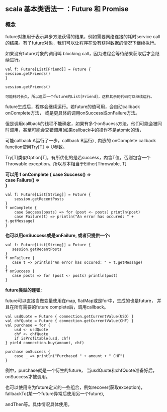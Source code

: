 ## scala 基本类语法一 ：Future 和 Promise

### 概念

future对象用于表示异步方法获得的结果，例如需要网络连接的耗时service call的结果。有了future对象，我们可以让程序在没有获得数据的情况下继续执行。

如果没有future对象的调用叫 blocking call，因为进程会等待结果获取后才会继续进行。

```
val f: Future[List[Friend]] = Future {  
session.getFriends()  
}

session.getFriends()

可能耗时长久，所以返回一个future的List[Friend]，这样其余的代码可以继续运行。
```

future生成后，程序会继续运行。若future的值可用，会自动callback onComplete方法， 或是更具体的调用onSuccess或onFailure方法。

但是调用callback的线程不能确定，如果有多个onSucess方法，他们可能会被同时调用，甚至可能会交错调用(如果callback中的操作不是atomic的话，

可能callback A运行了一步，callback B运行) , 内嵌的 onComplete callback function使用Try[T] => U参数。 

Try[T]类似Option[T]，有所优化的是若success，内含T值，否则包含一个Throwable exception。所以基本相当于Either[Throwable, T]

**可以用 f onComplete {
    case Success() =>  
    case Failure() =>                  
}**

```
val f: Future[List[String]] = Future {  
    session.getRecentPosts  
}  
f onComplete {  
    case Success(posts) => for (post <- posts) println(post)  
    case Failure(t) => println("An error has occured: " + t.getMessage)  
}
```

**也可以用onSuccess或是onFailure, 或者只提供一个:**

```
val f: Future[List[String]] = Future {  
   session.getRecentPosts  
}  
f onFailure {  
   case t => println("An error has occured: " + t.getMessage)  
}  
f onSuccess {  
   case posts => for (post <- posts) println(post)  
}  
```

**future类型的连锁:**

future可以直接当做变量使用在map, flatMap或是for中，生成的也是future， 并且在所有需要的future complete后，调用callback。

```
val usdQuote = Future { connection.getCurrentValue(USD) }  
val chfQuote = Future { connection.getCurrentValue(CHF) }  
val purchase = for {  
    usd <- usdQuote  
    chf <- chfQuote  
    if isProfitable(usd, chf)  
} yield connection.buy(amount, chf)  
  
purchase onSuccess {  
    case _ => println("Purchased " + amount + " CHF")  
}  
```

例中，purchase就是一个衍生的future， 当usdQuote和chfQuote准备好后，onSuccess才被调用。

也可以使用专为future定义的一些组合，例如recover(获取exception)， fallbackTo(某一个future异常后使用另一个future),

andThen等。具体情况具体使用。



